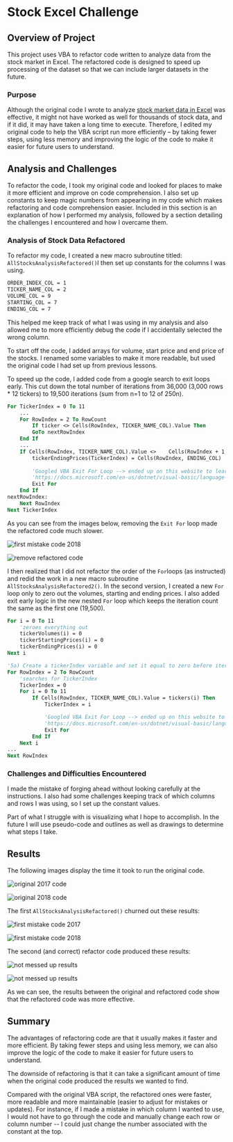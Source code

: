 # Stock Excel Challenge

## Overview of Project

This project uses VBA to refactor code written to analyze data from the stock market in Excel.
The refactored code is designed to speed up processing of the dataset so that we can include larger datasets in the future.

### Purpose

Although the original code I wrote to analyze [stock market data in Excel](resources_homework/green_stocks.xlsm) was effective, it might not have worked as well for thousands of stock data, and if it did, it may have taken a long time to execute. 
Therefore, I edited my original code to help the VBA script run more efficiently – by taking fewer steps, using less memory and improving the logic of the code to make it easier for future users to understand.

## Analysis and Challenges

To refactor the code, I took my original code and looked for places to make it more efficient and improve on code comprehension.
I also set up constants to keep magic numbers from appearing in my code which makes refactoring and code comprehension easier.
Included in this section is an explanation of how I performed my analysis, followed by a section detailing the challenges I encountered and how I overcame them.

### Analysis of Stock Data Refactored

To refactor my code, I created a new macro subroutine titled: `AllStocksAnalysisRefactored()`I then set up constants for the columns I was using. 

```vb
ORDER_INDEX_COL = 1
TICKER_NAME_COL = 2
VOLUME_COL = 9
STARTING_COL = 7
ENDING_COL = 7
```

This helped me keep track of what I was using in my analysis and also allowed me to more efficiently debug the code if I accidentally selected the wrong column.

To start off the code, I added arrays for volume, start price and end price of the stocks. I renamed some variables to make it more readable, but used the original code I had set up from previous lessons.

To speed up the code, I added code from a google search to exit loops early. This cut down the total number of iterations from 36,000 (3,000 rows * 12 tickers) to 19,500 iterations (sum from n=1 to 12 of 250n). 

```vb
For TickerIndex = 0 To 11
	...
	For RowIndex = 2 To RowCount
        If ticker <> Cells(RowIndex, TICKER_NAME_COL).Value Then
        GoTo nextRowIndex        
    End If
	...
	If Cells(RowIndex, TICKER_NAME_COL).Value <> 	Cells(RowIndex + 1, TICKER_NAME_COL).Value Then
        tickerEndingPrices(TickerIndex) = Cells(RowIndex, ENDING_COL)
                
        'Googled VBA Exit For Loop --> ended up on this website to learn this trick
        'https://docs.microsoft.com/en-us/dotnet/visual-basic/language-reference/statements/exit-statement
        Exit For
    End If
nextRowIndex:
    Next RowIndex
Next TickerIndex
```
As you can see from the images below, removing the `Exit For` loop made the refactored code much slower.

![first mistake code 2018](resources_challenge/screenshot_timer_2018.PNG)

![remove refactored code](resources_challenge/gettingridofExitfor.PNG)

I then realized that I did not refactor the order of the `For`loops (as instructed) and redid the work in a new macro subroutine `AllStocksAnalysisRefactored2()`.
In the second version, I created a new `For` loop only to zero out the volumes, starting and ending prices.
I also added exit early logic in the new nested `For` loop which keeps the iteration count the same as the first one (19,500).

```vb
For i = 0 To 11
    'zeroes everything out
    tickerVolumes(i) = 0
    tickerStartingPrices(i) = 0
    tickerEndingPrices(i) = 0
Next i

'5a) Create a tickerIndex variable and set it equal to zero before iterating over all the rows
For RowIndex = 2 To RowCount
    'searches for TickerIndex
    TickerIndex = 0
    For i = 0 To 11
        If Cells(RowIndex, TICKER_NAME_COL).Value = tickers(i) Then
            TickerIndex = i

            'Googled VBA Exit For Loop --> ended up on this website to learn this trick
            'https://docs.microsoft.com/en-us/dotnet/visual-basic/language-reference/statements/exit-statement
            Exit For
        End If
    Next i
...
Next RowIndex
```

### Challenges and Difficulties Encountered

I made the mistake of forging ahead without looking carefully at the instructions. I also had some challenges keeping track of which columns and rows I was using, so I set up the constant values. 

Part of what I struggle with is visualizing what I hope to accomplish.
In the future I will use pseudo-code and outlines as well as drawings to determine what steps I take.

## Results

The following images display the time it took to run the original code.

![original 2017 code](resources_challenge/screenshot_timer_2017_og.PNG)

![original 2018 code](resources_challenge/screenshot_timer_2018_og.PNG)

The first `AllStocksAnalysisRefactored()` churned out these results:

![first mistake code 2017](resources_challenge/screenshot_timer_2017.PNG)

![first mistake code 2018](resources_challenge/screenshot_timer_2018.PNG)

The second (and correct) refactor code produced these results:

![not messed up results](resources_challenge/screenshot_timer_2017_rf.PNG)

![not messed up results](resources_challenge/screenshot_time_2018_rf.PNG)

As we can see, the results between the original and refactored code show that the refactored code was more effective.

## Summary

The advantages of refactoring code are that it usually makes it faster and more efficient. By taking fewer steps and using less memory, we can also improve the logic of the code to make it easier for future users to understand.

The downside of refactoring is that it can take a significant amount of time when the original code produced the results we wanted to find.

Compared with the original VBA script, the refactored ones were faster, more readable and more maintainable (easier to adjust for mistakes or updates). 
For instance, if I made a mistake in which column I wanted to use, I would not have to go through the code and manually change each row or column number -- I could just change the number associated with the constant at the top.